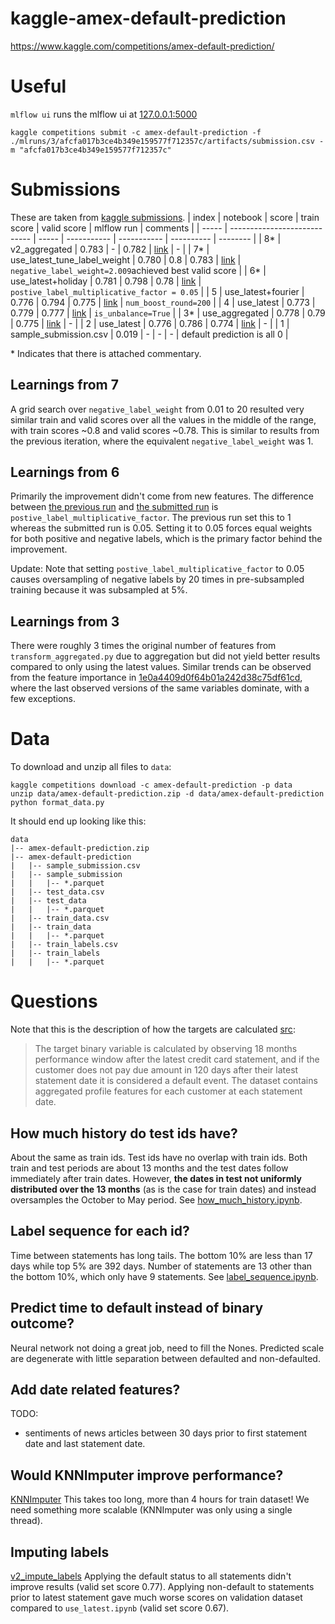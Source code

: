 # kaggle-amex-default-prediction
https://www.kaggle.com/competitions/amex-default-prediction/


# Useful
`mlflow ui` runs the mlflow ui at [127.0.0.1:5000](http://127.0.0.1:5000)

`kaggle competitions submit -c amex-default-prediction -f ./mlruns/3/afcfa017b3ce4b349e159577f712357c/artifacts/submission.csv -m "afcfa017b3ce4b349e159577f712357c"`


# Submissions
These are taken from [kaggle submissions](https://www.kaggle.com/competitions/amex-default-prediction/submissions).
| index | notebook                     | score | train score | valid score | mlflow run | comments |
| ----- | ---------------------------- | ----- | ----------- | ----------- | ---------- | -------- |
| 8*    | v2_aggregated                | 0.783 | -           | 0.782       | [link](http://127.0.0.1:5000/#/experiments/7/runs/0261ff0b99024adc88cd4b8566e2a4d1) | - |
| 7*    | use_latest_tune_label_weight | 0.780 | 0.8         | 0.783       | [link](http://127.0.0.1:5000/#/experiments/5/runs/aa3e8418ec5140da995a36e4830290c5) | `negative_label_weight=2.009`achieved best valid score |
| 6*    | use_latest+holiday           | 0.781 | 0.798       | 0.78        | [link](http://127.0.0.1:5000/#/experiments/4/runs/8cc58c1faa8a41ed8ec683f1a0fda6c9) | `postive_label_multiplicative_factor = 0.05` |
| 5     | use_latest+fourier           | 0.776 | 0.794       | 0.775       | [link](http://127.0.0.1:5000/#/experiments/3/runs/afcfa017b3ce4b349e159577f712357c) | `num_boost_round=200` |
| 4     | use_latest                   | 0.773 | 0.779       | 0.777       | [link](http://127.0.0.1:5000/#/experiments/1/runs/74f0f2084c1243788e52c3655f141a35) | `is_unbalance=True` |
| 3*    | use_aggregated               | 0.778 | 0.79        | 0.775       | [link](http://127.0.0.1:5000/#/experiments/2/runs/1e0a4409d0f64b01a242d38c75df61cd) | - |
| 2     | use_latest                   | 0.776 | 0.786       | 0.774       | [link](http://127.0.0.1:5000/#/experiments/1/runs/65418e5e512a433fa7e669bbbeb18880) | - |
| 1     | sample_submission.csv        | 0.019 | -           | -           | - | default prediction is all 0 |

\* Indicates that there is attached commentary.

## Learnings from 7
A grid search over `negative_label_weight` from 0.01 to 20 resulted very similar train and valid
scores over all the values in the middle of the range, with train scores ~0.8 and valid scores
~0.78.
This is similar to results from the previous iteration, where the equivalent `negative_label_weight`
was 1.

## Learnings from 6
Primarily the improvement didn't come from new features.
The difference between [the previous run](http://127.0.0.1:5000/#/experiments/4/runs/00a14359371847ae9c724d840d06111e)
and [the submitted run](http://127.0.0.1:5000/#/experiments/4/runs/8cc58c1faa8a41ed8ec683f1a0fda6c9)
is `postive_label_multiplicative_factor`.
The previous run set this to 1 whereas the submitted run is 0.05.
Setting it to 0.05 forces equal weights for both positive and negative labels, which is the primary
factor behind the improvement.

Update: Note that setting `postive_label_multiplicative_factor` to 0.05 causes oversampling of
negative labels by 20 times in pre-subsampled training because it was subsampled at 5%.

## Learnings from 3
There were roughly 3 times the original number of features from `transform_aggregated.py` due to
aggregation but did not yield better results compared to only using the latest values.
Similar trends can be observed from the feature importance in [1e0a4409d0f64b01a242d38c75df61cd](http://127.0.0.1:5000/#/experiments/2/runs/1e0a4409d0f64b01a242d38c75df61cd),
where the last observed versions of the same variables dominate, with a few exceptions.


# Data
To download and unzip all files to `data`:
```
kaggle competitions download -c amex-default-prediction -p data
unzip data/amex-default-prediction.zip -d data/amex-default-prediction
python format_data.py
```
It should end up looking like this:
```
data
|-- amex-default-prediction.zip
|-- amex-default-prediction
|   |-- sample_submission.csv
|   |-- sample_submission
|   |   |-- *.parquet
|   |-- test_data.csv
|   |-- test_data
|   |   |-- *.parquet
|   |-- train_data.csv
|   |-- train_data
|   |   |-- *.parquet
|   |-- train_labels.csv
|   |-- train_labels
|   |   |-- *.parquet
```


# Questions
Note that this is the description of how the targets are calculated [src](https://www.kaggle.com/competitions/amex-default-prediction/data):
> The target binary variable is calculated by observing 18 months performance window after the latest credit card statement, and if the customer does not pay due amount in 120 days after their latest
statement date it is considered a default event.
> The dataset contains aggregated profile features for each customer at each statement date. 

## How much history do test ids have?
About the same as train ids. Test ids have no overlap with train ids.
Both train and test periods are about 13 months and the test dates follow immediately after train dates.
However, **the dates in test not uniformly distributed over the 13 months** (as is the case for train dates) and instead oversamples the October to May period.
See [how_much_history.ipynb](notebooks/how_much_history.ipynb).

## Label sequence for each id?
Time between statements has long tails.
The bottom 10% are less than 17 days while top 5% are 392 days.
Number of statements are 13 other than the bottom 10%, which only have 9 statements.
See [label_sequence.ipynb](notebooks/label_sequence.ipynb).

## Predict time to default instead of binary outcome?
Neural network not doing a great job, need to fill the Nones. 
Predicted scale are degenerate with little separation between defaulted and non-defaulted.

## Add date related features?
TODO:
- sentiments of news articles between 30 days prior to first statement date and last statement date.

## Would KNNImputer improve performance?
[KNNImputer](https://scikit-learn.org/stable/modules/generated/sklearn.impute.KNNImputer.html)
This takes too long, more than 4 hours for train dataset!
We need something more scalable (KNNImputer was only using a single thread).

## Imputing labels
[v2_impute_labels](v2_impute_labels.ipynb)
Applying the default status to all statements didn't improve results (valid set score 0.77).
Applying non-default to statements prior to latest statement gave much worse scores on validation
dataset compared to `use_latest.ipynb` (valid set score 0.67).
